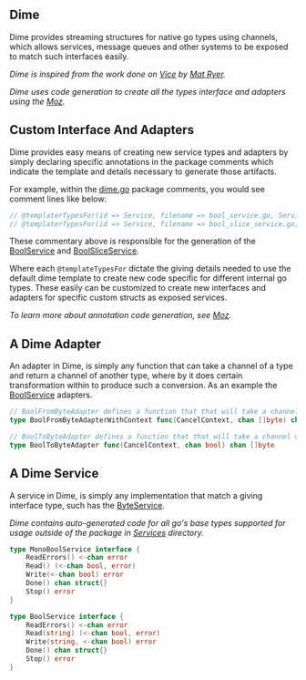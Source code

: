 Dime
--------
Dime provides streaming structures for native go types using channels, which allows services, message queues
and other systems to be exposed to match such interfaces easily.

_Dime is inspired from the work done on [Vice](https://github.com/matryer/vice) by [Mat Ryer](https://github.com/matryer)._

_Dime uses code generation to create all the types interface and adapters using the [Moz](https://github.com/influx6/moz)._


## Custom Interface And Adapters
Dime provides easy means of creating new service types and adapters by simply declaring specific annotations in the package comments which indicate the template and details necessary to generate those artifacts.

For example, within the [dime.go](./doc.go) package comments, you would see comment lines like below:

```go
// @templaterTypesFor(id => Service, filename => bool_service.go, ServiceName => BoolService, Type => bool)
// @templaterTypesFor(id => Service, filename => bool_slice_service.go, ServiceName => BoolSliceService, Type => []bool)
```

These commentary above is responsible for the generation of the [BoolService](./bool_service.go) and [BoolSliceService](./bool_slice_service.go).

Where each `@templateTypesFor` dictate the giving details needed to use the default dime template to create new code specific for different internal go types. These easily can be customized to create new interfaces and adapters for specific custom structs as exposed services.

_To learn more about annotation code generation, see [Moz](https://github.com/influx6/moz)._


## A Dime Adapter
An adapter in Dime, is simply any function that can take a channel of a type and return a channel of another type, where by it does certain transformation within to produce such a conversion. As an example the [BoolService](./services/bool_service.go) adapters.


```go
// BoolFromByteAdapter defines a function that that will take a channel of bytes and return a channel of bool.
type BoolFromByteAdapterWithContext func(CancelContext, chan []byte) chan bool

// BoolToByteAdapter defines a function that that will take a channel of bytes and return a channel of bool.
type BoolToByteAdapter func(CancelContext, chan bool) chan []byte
```

## A Dime Service
A service in Dime, is simply any implementation that match a giving interface type, such has the [ByteService](./services/byte_service.go).

_Dime contains auto-generated code for all go's base types supported for usage outside of the package in [Services](./services) directory._

```go
type MonoBoolService interface {
	ReadErrors() <-chan error
	Read() (<-chan bool, error)
	Write(<-chan bool) error
	Done() chan struct{}
	Stop() error
}
```

```go
type BoolService interface {
	ReadErrors() <-chan error
	Read(string) (<-chan bool, error)
	Write(string, <-chan bool) error
	Done() chan struct{}
	Stop() error
}
```


